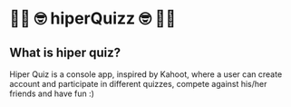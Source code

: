 # :technologist: :nerd_face: hiperQuizz :nerd_face: :technologist:
## What is hiper quiz?
  Hiper Quiz is a console app, inspired by Kahoot, where a user can create account and participate in different quizzes, compete against his/her friends and have fun :)

